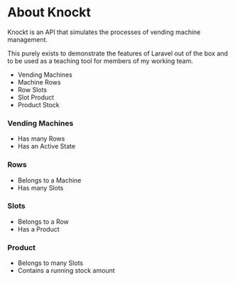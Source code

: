# About Knockt

Knockt is an API that simulates the processes of vending machine management.

This purely exists to demonstrate the features of Laravel out of the box and to be used as a teaching tool for members of my working team.

-   Vending Machines
-   Machine Rows
-   Row Slots
-   Slot Product
-   Product Stock

### Vending Machines

-   Has many Rows
-   Has an Active State

### Rows

-   Belongs to a Machine
-   Has many Slots

### Slots

-   Belongs to a Row
-   Has a Product

### Product

-   Belongs to many Slots
-   Contains a running stock amount
